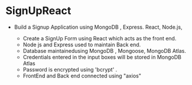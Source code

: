 # SignUpReact
* Build a Signup Application using MongoDB , Express. React, Node.js, 

  * Create a SignUp Form using React which acts as the front end.
  * Node js and Express used to maintain Back end.
  * Database maintainedusing MongoDB , Mongoose, MongoDB Atlas.
  * Credentials entered in the input boxes will be stored in MongoDB Atlas
  * Password is encrypted using 'bcrypt' .
  * FrontEnd and Back end connected using "axios"
